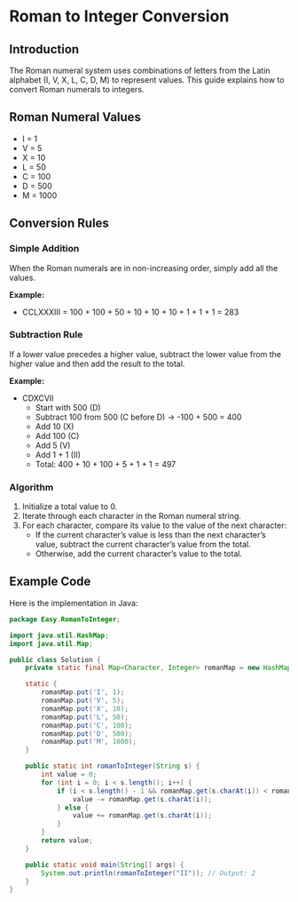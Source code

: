 # Roman to Integer Conversion

## Introduction
The Roman numeral system uses combinations of letters from the Latin alphabet (I, V, X, L, C, D, M) to represent values. This guide explains how to convert Roman numerals to integers.

## Roman Numeral Values
- I = 1
- V = 5
- X = 10
- L = 50
- C = 100
- D = 500
- M = 1000

## Conversion Rules

### Simple Addition
When the Roman numerals are in non-increasing order, simply add all the values. 

**Example:**
- CCLXXXIII = 100 + 100 + 50 + 10 + 10 + 10 + 1 + 1 + 1 = 283

### Subtraction Rule
If a lower value precedes a higher value, subtract the lower value from the higher value and then add the result to the total.

**Example:**
- CDXCVII
  - Start with 500 (D)
  - Subtract 100 from 500 (C before D) → -100 + 500 = 400
  - Add 10 (X)
  - Add 100 (C)
  - Add 5 (V)
  - Add 1 + 1 (II)
  - Total: 400 + 10 + 100 + 5 + 1 + 1 = 497

### Algorithm
1. Initialize a total value to 0.
2. Iterate through each character in the Roman numeral string.
3. For each character, compare its value to the value of the next character:
   - If the current character’s value is less than the next character’s value, subtract the current character’s value from the total.
   - Otherwise, add the current character’s value to the total.

## Example Code

Here is the implementation in Java:

```java
package Easy.RomanToInteger;

import java.util.HashMap;
import java.util.Map;

public class Solution {
    private static final Map<Character, Integer> romanMap = new HashMap<>();

    static {
        romanMap.put('I', 1);
        romanMap.put('V', 5);
        romanMap.put('X', 10);
        romanMap.put('L', 50);
        romanMap.put('C', 100);
        romanMap.put('D', 500);
        romanMap.put('M', 1000);
    }

    public static int romanToInteger(String s) {
        int value = 0;
        for (int i = 0; i < s.length(); i++) {
            if (i < s.length() - 1 && romanMap.get(s.charAt(i)) < romanMap.get(s.charAt(i + 1))) {
                value -= romanMap.get(s.charAt(i));
            } else {
                value += romanMap.get(s.charAt(i));
            }
        }
        return value;
    }

    public static void main(String[] args) {
        System.out.println(romanToInteger("II")); // Output: 2
    }
}
```
